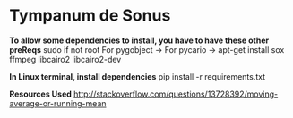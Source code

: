 # Tympanum de Sonus

**To allow some dependencies to install, you have to have these other preReqs** 
sudo if not root 
For pygobject -> For pycario -> 
apt-get install sox ffmpeg libcairo2 libcairo2-dev

**In Linux terminal, install dependencies** 
pip install -r requirements.txt 

**Resources Used**
http://stackoverflow.com/questions/13728392/moving-average-or-running-mean